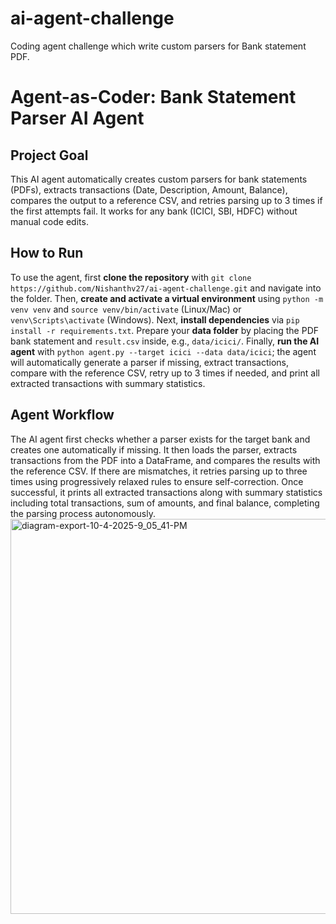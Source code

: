 # ai-agent-challenge
Coding agent challenge which write custom parsers for Bank statement PDF.

# Agent-as-Coder: Bank Statement Parser AI Agent

## Project Goal
This AI agent automatically creates custom parsers for bank statements (PDFs), extracts transactions (Date, Description, Amount, Balance), compares the output to a reference CSV, and retries parsing up to 3 times if the first attempts fail. It works for any bank (ICICI, SBI, HDFC) without manual code edits.

## How to Run
To use the agent, first **clone the repository** with `git clone https://github.com/Nishanthv27/ai-agent-challenge.git` and navigate into the folder. Then, **create and activate a virtual environment** using `python -m venv venv` and `source venv/bin/activate` (Linux/Mac) or `venv\Scripts\activate` (Windows). Next, **install dependencies** via `pip install -r requirements.txt`. Prepare your **data folder** by placing the PDF bank statement and `result.csv` inside, e.g., `data/icici/`. Finally, **run the AI agent** with `python agent.py --target icici --data data/icici`; the agent will automatically generate a parser if missing, extract transactions, compare with the reference CSV, retry up to 3 times if needed, and print all extracted transactions with summary statistics.

## Agent Workflow
The AI agent first checks whether a parser exists for the target bank and creates one automatically if missing. It then loads the parser, extracts transactions from the PDF into a DataFrame, and compares the results with the reference CSV. If there are mismatches, it retries parsing up to three times using progressively relaxed rules to ensure self-correction. Once successful, it prints all extracted transactions along with summary statistics including total transactions, sum of amounts, and final balance, completing the parsing process autonomously.
<img width="1154" height="632" alt="diagram-export-10-4-2025-9_05_41-PM" src="https://github.com/user-attachments/assets/682080bc-f3bc-457b-8bb2-161d8b9f6bd9" />
